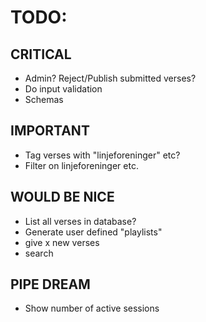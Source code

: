 # TODO:

## CRITICAL
- Admin? Reject/Publish submitted verses?
- Do input validation
- Schemas 

## IMPORTANT
- Tag verses with "linjeforeninger" etc?
- Filter on linjeforeninger etc.


## WOULD BE NICE
- List all verses in database?
- Generate user defined "playlists"
- give x new verses
- search

## PIPE DREAM
- Show number of active sessions

